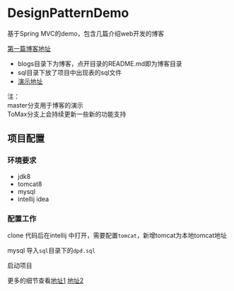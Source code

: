 # DesignPatternDemo
基于Spring MVC的demo，包含几篇介绍web开发的博客

[第一篇博客地址](https://github.com/XingToMax/DesignPatternDemo/tree/master/blogs)

+ blogs目录下为博客，点开目录的README.md即为博客目录
+ sql目录下放了项目中出现表的sql文件
+ [演示地址](http://tomax.xin/dpd)

注：<br>
master分支用于博客的演示<br>
ToMax分支上会持续更新一些新的功能支持

## 项目配置

### 环境要求

+ jdk8
+ tomcat8
+ mysql
+ intellij idea

### 配置工作

clone 代码后在intellij 中打开，需要配置`tomcat`，新增tomcat为本地tomcat地址

mysql 导入`sql`目录下的`dpd.sql`

启动项目

更多的细节查看[地址1](https://github.com/XingToMax/DesignPatternDemo/blob/master/blogs/%E5%BC%80%E5%8F%91%E7%8E%AF%E5%A2%83%E6%90%AD%E5%BB%BA.md)  [地址2](https://github.com/XingToMax/DesignPatternDemo/blob/master/blogs/Helloworld.md)
